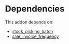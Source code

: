 # Dependencies

This addon depends on:

- [stock_picking_batch](https://github.com/bringout/oca-ocb-warehouse/tree/62a8c36c9372364b7b073231c40d68a45f49dd78/odoo-bringout-oca-ocb-stock_picking_batch)
- [sale_invoice_frequency](https://github.com/bringout/oca-workflow-process)
